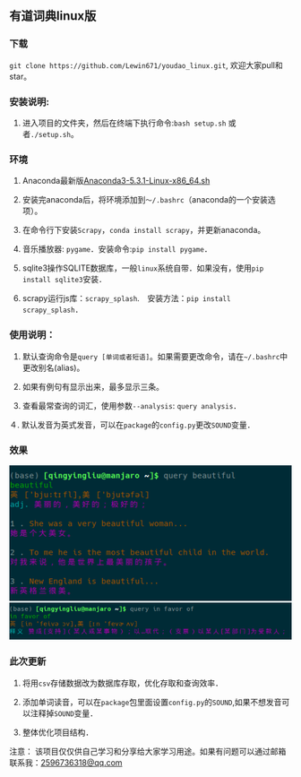 ## 有道词典linux版

### 下载
`git clone https://github.com/Lewin671/youdao_linux.git`, 欢迎大家pull和star。

### 安装说明: 
1. 进入项目的文件夹，然后在终端下执行命令:`bash setup.sh` 或者`./setup.sh`。


### 环境

1. Anaconda最新版[Anaconda3-5.3.1-Linux-x86_64.sh](https://mirrors.tuna.tsinghua.edu.cn/anaconda/archive/Anaconda3-5.3.1-Linux-x86_64.sh)

2. 安装完anaconda后，将环境添加到`～/.bashrc`（anaconda的一个安装选项）。

3. 在命令行下安装`Scrapy`，`conda install scrapy`，并更新anaconda。

4. 音乐播放器: `pygame`．安装命令:`pip install pygame`．

5. sqlite3操作SQLITE数据库，一般`linux`系统自带．如果没有，使用`pip install sqlite3`安装．

6. scrapy运行js库：`scrapy_splash`.　安装方法：`pip install scrapy_splash`．
   
### 使用说明：

1. 默认查询命令是`query [单词或者短语]`。如果需要更改命令，请在`~/.bashrc`中更改别名(alias)。

2. 如果有例句有显示出来，最多显示三条。

3. 查看最常查询的词汇，使用参数`--analysis`: `query analysis`．

４. 默认发音为英式发音，可以在`package`的`config.py`更改`SOUND`变量．
   
### 效果

![example1](./pic/example1.png)
![example2](./pic/example2.png)

### 此次更新

1. 将用`csv`存储数据改为数据库存取，优化存取和查询效率．

2. 添加单词读音，可以在`package`包里面设置`config.py`的`SOUND`,如果不想发音可以注释掉`SOUND`变量．

3. 整体优化项目结构．

注意： 该项目仅仅供自己学习和分享给大家学习用途。如果有问题可以通过邮箱联系我：2596736318@qq.com
